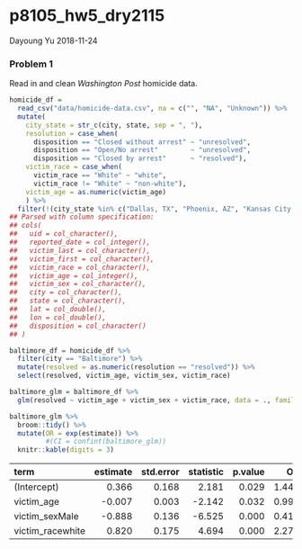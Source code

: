 p8105\_hw5\_dry2115
================
Dayoung Yu
2018-11-24

### Problem 1

Read in and clean *Washington Post* homicide data.

``` r
homicide_df = 
  read_csv("data/homicide-data.csv", na = c("", "NA", "Unknown")) %>%
  mutate(
    city_state = str_c(city, state, sep = ", "),
    resolution = case_when(
      disposition == "Closed without arrest" ~ "unresolved",
      disposition == "Open/No arrest"        ~ "unresolved",
      disposition == "Closed by arrest"      ~ "resolved"),
    victim_race = case_when(
      victim_race == "White" ~ "white",
      victim_race != "White" ~ "non-white"),
    victim_age = as.numeric(victim_age)
    ) %>%
  filter(!(city_state %in% c("Dallas, TX", "Phoenix, AZ", "Kansas City, MO", "Tulsa, AL")))
## Parsed with column specification:
## cols(
##   uid = col_character(),
##   reported_date = col_integer(),
##   victim_last = col_character(),
##   victim_first = col_character(),
##   victim_race = col_character(),
##   victim_age = col_integer(),
##   victim_sex = col_character(),
##   city = col_character(),
##   state = col_character(),
##   lat = col_double(),
##   lon = col_double(),
##   disposition = col_character()
## )
```

``` r
baltimore_df = homicide_df %>%
  filter(city == "Baltimore") %>%
  mutate(resolved = as.numeric(resolution == "resolved")) %>%
  select(resolved, victim_age, victim_sex, victim_race)

baltimore_glm = baltimore_df %>%
  glm(resolved ~ victim_age + victim_sex + victim_race, data = ., family = binomial())

baltimore_glm %>% 
  broom::tidy() %>%
  mutate(OR = exp(estimate)) %>%
         #(CI = confint(baltimore_glm))
  knitr::kable(digits = 3)
```

| term              |  estimate|  std.error|  statistic|  p.value|     OR|
|:------------------|---------:|----------:|----------:|--------:|------:|
| (Intercept)       |     0.366|      0.168|      2.181|    0.029|  1.443|
| victim\_age       |    -0.007|      0.003|     -2.142|    0.032|  0.993|
| victim\_sexMale   |    -0.888|      0.136|     -6.525|    0.000|  0.412|
| victim\_racewhite |     0.820|      0.175|      4.694|    0.000|  2.270|
